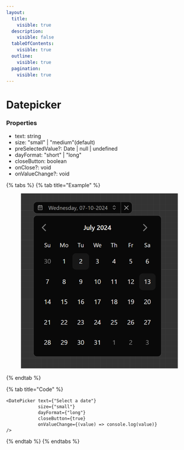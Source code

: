 ```yaml
---
layout:
  title:
    visible: true
  description:
    visible: false
  tableOfContents:
    visible: true
  outline:
    visible: true
  pagination:
    visible: true
---
```


# Datepicker

### Properties

* text: string
* size: "small" | "medium"(default)
* preSelectedValue?: Date | null | undefined
* dayFormat: "short" | "long"
* closeButton: boolean
* onClose?: void
* onValueChange?: void



{% tabs %}
{% tab title="Example" %}
<figure><img src="../.gitbook/assets/image (1).png" alt=""><figcaption></figcaption></figure>
{% endtab %}

{% tab title="Code" %}
```tsx
<DatePicker text={"Select a date"}
            size={"small"}
            dayFormat={"long"}
            closeButton={true}
            onValueChange={(value) => console.log(value)}
/>
```
{% endtab %}
{% endtabs %}
